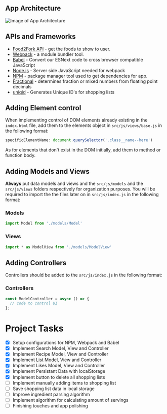 ## App Architecture
![Image of App Architecture](https://2thwfa.bn.files.1drv.com/y4m71hwb6hYC9VPGBKo-iHWUJVARCaSLfrnibC2X81AdqplWzFCMOqERGQzHYZcg69kH7-1fWDRbez0YJvIEweSyi4xvsGOqOGkH0h7666uWW1t9RcAwVBagbHkYYZBtUMuxjt65O1EYWec1LQuN90PZKgBGryjDH-a_jBgxfhp6hX-q2PMORjDQdOJ5bINHp76n9pCAqyy9SfpmTP6P4o_9Q?width=1920&height=1080&cropmode=none)

## APIs and Frameworks
* [Food2Fork API](http://food2fork.com/about/api) - get the foods to show to user.
* [Webpack](https://webpack.js.org/) - a module bundler tool.
* [Babel](https://babeljs.io/) - Convert our ESNext code to cross browser compatible JavaScript
* [Node.js](https://nodejs.org/en/) - Server side JavaScript needed for webpack
* [NPM](https://www.npmjs.com/) - package manager tool used to get dependencies for app.
* [Fractional](https://github.com/ekg/fraction.js) - determines fraction or mixed numbers from floating point decimals
* [uniqid](https://github.com/adamhalasz/uniqid) - Generates Unique ID's for shopping lists

## Adding Element control
When implementing control of DOM elements already existing in the `index.html` file, add them to the elements object in `src/js/views/base.js` in the following format:

```javascript
specificElementName: document.querySelector('.class__name--here')
```
As for elements that don't exist in the DOM initially, add them to method or function body.

## Adding Models and Views
__Always__ put data models and views and the `src/js/models` and the `src/js/views` folders respectively for organization purposes. You will be required to import the the files later on in `src/js/index.js` in the following format:

### Models
```javascript
import Model from './models/Model'
```
### Views
```javascript
import * as ModelView from './models/ModelView'
```

## Adding Controllers
Controllers should be added to the `src/js/index.js` in the following format:

### Controllers
```javascript
const ModelController = async () => {
  // code to control UI
};
```

# Project Tasks

- [x] Setup configurations for NPM, Webpack and Babel
- [x] Implement Search Model, View and Controller
- [x] Implement Recipe Model, View and Controller
- [x] Implement List Model, View and Controller
- [x] Implement Likes Model, View and Controller
- [x] Implement Persistant Data with localStorage
- [x] Implement button to delete all shopping lists
- [ ] Implement manually adding items to shopping list
- [ ] Save shopping list data in local storage
- [ ] Improve ingredient parsing algorithm
- [ ] Implement algorithm for calculating amount of servings
- [ ] Finishing touches and app polishing